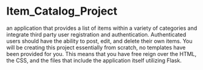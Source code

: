 # Item_Catalog_Project
an application that provides a list of items within a variety of categories and integrate third party user registration and authentication. Authenticated users should have the ability to post, edit, and delete their own items.  You will be creating this project essentially from scratch, no templates have been provided for you. This means that you have free reign over the HTML, the CSS, and the files that include the application itself utilizing Flask.
